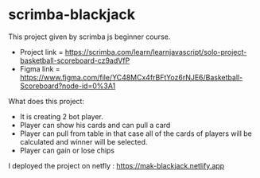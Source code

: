 # scrimba-blackjack

This project given by scrimba js beginner course.
* Project link = https://scrimba.com/learn/learnjavascript/solo-project-basketball-scoreboard-cz9adVfP
* Figma link = https://www.figma.com/file/YC48MCx4frBFtYoz6rNJE6/Basketball-Scoreboard?node-id=0%3A1


What does this project:

* It is creating 2 bot player.
* Player can show his cards and can pull a card
* Player can pull from table in that case all of the cards of players will be calculated and winner will be selected.
* Player can gain or lose chips

I deployed the project on netfly : https://mak-blackjack.netlify.app
